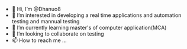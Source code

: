 - 👋 Hi, I’m @Dhanuo8
- 👀 I’m interested in developing a real time applications and automation testing and mannual testing
- 🌱 I’m currently learning  master's of computer application(MCA)
- 💞️ I’m looking to collaborate on testing
- 📫 How to reach me ...

<!---
Dhanuo8/Dhanuo8 is a ✨ special ✨ repository because its `README.md` (this file) appears on your GitHub profile.
You can click the Preview link to take a look at your changes.
--->
